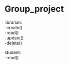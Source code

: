 # Group_project
 
librarian:<br/>
-create()<br/>
-read()<br/>
-update()<br/>
-delete()<br/>

student:<br/>
-read()
